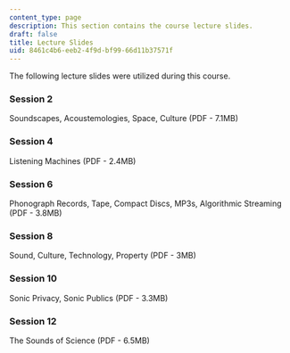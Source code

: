 ```yaml
---
content_type: page
description: This section contains the course lecture slides.
draft: false
title: Lecture Slides
uid: 8461c4b6-eeb2-4f9d-bf99-66d11b37571f
---
```

The following lecture slides were utilized during this course. 

### Session 2

Soundscapes, Acoustemologies, Space, Culture (PDF - 7.1MB)

### Session 4

Listening Machines (PDF - 2.4MB)

### Session 6

Phonograph Records, Tape, Compact Discs, MP3s, Algorithmic Streaming (PDF - 3.8MB)

### Session 8

Sound, Culture, Technology, Property (PDF - 3MB)

### Session 10

Sonic Privacy, Sonic Publics (PDF - 3.3MB)

### Session 12

The Sounds of Science (PDF - 6.5MB)